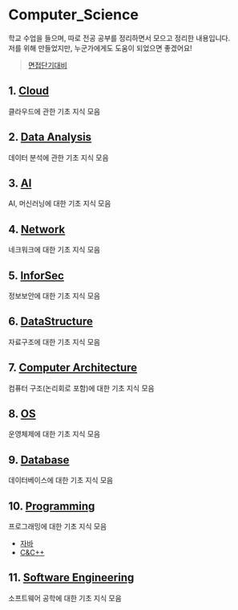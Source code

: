# Computer_Science

학교 수업을 들으며, 따로 전공 공부를 정리하면서 모으고 정리한 내용입니다.<br>
저를 위해 만들었지만, 누군가에게도 도움이 되었으면 좋겠어요!<br>

> [면접단기대비](./InterviewSummary.md)

## 1. [Cloud](./Cloud/README.md)
  클라우드에 관한 기초 지식 모음
  
## 2. [Data Analysis](./DataAnalysis/README.md)
  데이터 분석에 관한 기초 지식 모음
  
## 3. [AI](./AI/README.md)
  AI, 머신러닝에 대한 기초 지식 모음
  
## 4. [Network](./Network/README.md)
  네크워크에 대한 기초 지식 모음

## 5. [InforSec](./InforSec/README.md)
  정보보안에 대한 기초 지식 모음

## 6. [DataStructure](./DataStructure/README.md)
  자료구조에 대한 기초 지식 모음

## 7. [Computer Architecture](./ComputerArchitecture/README.md)
  컴퓨터 구조(논리회로 포함)에 대한 기초 지식 모음

## 8. [OS](./OS/README.md)
  운영체제에 대한 기초 지식 모음

## 9. [Database](./Database/README.md)
  데이터베이스에 대한 기초 지식 모음

## 10. [Programming](./Programming/README.md)
  프로그래밍에 대한 기초 지식 모음
  - [자바](./Programming/Java/README.md)
  - [C&C++](./Programming/CnCpp/README.md)

## 11. [Software Engineering](./SoftwareEngineering/README.md)
  소프트웨어 공학에 대한 기초 지식 모음